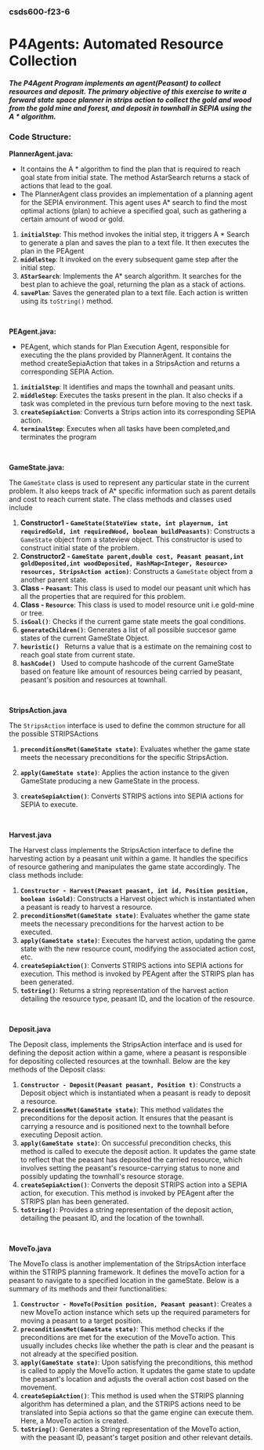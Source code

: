 ### csds600-f23-6

# P4Agents: Automated Resource Collection

##### The P4Agent Program implements an agent(Peasant) to collect resources and deposit. The primary objective of this exercise to write a forward state space planner in strips action to collect the gold and wood from the gold mine and forest, and deposit in townhall in SEPIA using the A * algorithm.

### Code Structure: 

**PlannerAgent.java:**

- It contains the A * algorithm to find the plan that is required to reach goal state from initial state. The method AstarSearch returns a stack of actions that lead to the goal.
- The PlannerAgent class provides an implementation of a planning agent for the SEPIA environment. This agent uses A* search to find  the most optimal actions (plan) to achieve a specified goal, such as gathering a certain amount of wood or gold.

1. **`initialStep`**: This method invokes the initial step, it triggers A * Search to generate a plan and saves the plan to a text file. It then executes the plan in the PEAgent
2. **`middleStep`**: It invoked on the every subsequent game step after the initial step.
3. **`AStarSearch`**:  Implements the A* search algorithm. It searches for the best plan to achieve the goal, returning the plan as a stack of actions.
4. **`savePlan`**: Saves the generated plan to a text file. Each action is written using its `toString()` method.  
<br> 

**PEAgent.java:**

- PEAgent, which stands for Plan Execution Agent, responsible for executing the the plans provided by PlannerAgent. It contains the method createSepiaAction that takes in a StripsAction and returns a corresponding SEPIA Action.

1. **`initialStep`**: It identifies and maps the townhall and peasant units.
2.  **`middleStep`**: Executes the tasks present in the plan. It also checks if a task was completed in the previous turn before moving to the next task.
3.  **`createSepiaAction`**: Converts a Strips action into its corresponding SEPIA action.
4.  **`terminalStep`**: Executes when all tasks have been completed,and terminates the program
<br> 

**GameState.java:**

The `GameState` class is used to represent any particular state in the current problem. It also keeps track of A* specific information such as parent details and cost to reach current state. The class methods and classes used include


1. **Constructor1 - `GameState(StateView state, int playernum, int requiredGold, int requiredWood, boolean buildPeasants)`**:
    Constructs a `GameState` object from a stateview object. This constructor is used to construct initial state of the problem.
2. **Constructor2 - `GameState parent,double cost, Peasant peasant,int goldDeposited,int woodDeposited, HashMap<Integer, Resource> resources, StripsAction action)`**:
    Constructs a `GameState` object from a another parent state.
3. **Class - `Peasant`**:
    This class is used to model our peasant unit which has all the properties that are required for this problem.
4. **Class - `Resource`**:
    This class is used to model resource unit i.e gold-mine or tree.
5. **`isGoal()`**: 
    Checks if the current game state meets the goal conditions.
6. **`generateChildren()`**:
    Generates a list of all possible succesor game states of the current GameState Object.
7. **`heuristic() `**
    Returns a value that is a estimate on the remaining cost to reach goal state from current state.
8. **`hashCode() `**
    Used to compute hashcode of the current GameState based on feature like amount of resources being carried by peasant, peasant's position and resources at townhall.
<br>

**StripsAction.java** 

The `StripsAction` interface is used to define the common structure for all the possible STRIPSActions

1. **`preconditionsMet(GameState state)`**:
   Evaluates whether the game state meets the necessary preconditions for the specific StripsAction.

2. **`apply(GameState state)`**:
   Applies the action instance to the given GameState producing a new GameState in the process.

3. **`createSepiaAction()`**:
   Converts STRIPS actions into SEPIA actions for SEPIA to execute.
<br>


**Harvest.java** 

The Harvest class implements the StripsAction interface to define the harvesting action by a peasant unit within a game. It handles the specifics of resource gathering and manipulates the game state accordingly. The class methods include:

1. **`Constructor - Harvest(Peasant peasant, int id, Position position, boolean isGold)`**:
   Constructs a Harvest object which is instantiated when a peasant is ready to harvest a resource.
2. **`preconditionsMet(GameState state)`**:
   Evaluates whether the game state meets the necessary preconditions for the harvest action to be executed.
3. **`apply(GameState state)`**:
   Executes the harvest action, updating the game state with the new resource count, modifying the associated action cost, etc.
4. **`createSepiaAction()`**:
   Converts STRIPS actions into SEPIA actions for execution. This method is invoked by PEAgent after the STRIPS plan has been generated.
5. **`toString()`**:
   Returns a string representation of the harvest action detailing the resource type, peasant ID, and the location of the resource.
<br> 

**Deposit.java**

The Deposit class, implements the StripsAction interface and is used for defining the deposit action within a game, where a peasant is responsible for depositing collected resources at the townhall. Below are the key methods of the Deposit class:
1.  **`Constructor - Deposit(Peasant peasant, Position t)`**: Constructs a Deposit object which is instantiated when a peasant is ready to deposit a resource.
2.  **`preconditionsMet(GameState state)`**:
   This method validates the preconditions for the deposit action. It ensures that the peasant is carrying a resource and is positioned next to the townhall before executing Deposit action.
3. **`apply(GameState state)`**:
   On successful precondition checks, this method is called to execute the deposit action. It updates the game state to reflect that the peasant has deposited the carried resource, which involves setting the peasant's resource-carrying status to none and possibly updating the townhall's resource storage.
4. **`createSepiaAction()`**:
   Converts the deposit STRIPS action into a SEPIA action, for execution. This method is invoked by PEAgent after the STRIPS plan has been generated.
5. **`toString()`**:
   Provides a string representation of the deposit action, detailing the peasant ID, and the location of the townhall.
<br> 

**MoveTo.java**

The MoveTo class is another implementation of the StripsAction interface within the STRIPS planning framework. It defines the moveTo action for a peasant to navigate to a specified location in the gameState. Below is a summary of its methods and their functionalities:

1. **`Constructor - MoveTo(Position position, Peasant peasant)`**:
   Creates a new MoveTo action instance which sets up the required parameters for moving a peasant to a target position.
2. **`preconditionsMet(GameState state)`**:
   This method checks if the preconditions are met for the execution of the MoveTo action. This usually includes checks like whether the path is clear and the peasant is not already at the specified position.
3. **`apply(GameState state)`**:
   Upon satisfying the preconditions, this method is called to apply the MoveTo action. It updates the game state to update the peasant's location and adjusts the overall action cost based on the movement.
4. **`createSepiaAction()`**:
   This method is used when the STRIPS planning algorithm has determined a plan, and the STRIPS actions need to be translated into Sepia actions so that the game engine can execute them. Here, a MoveTo action is created.
5. **`toString()`**:
   Generates a String representation of the MoveTo action, with the peasant ID, peasant's target position and other relevant details.

